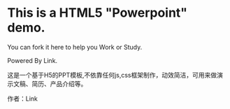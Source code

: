 # This is a HTML5 "Powerpoint" demo.

You can fork it here to help you Work or Study.

Powered By Link.

这是一个基于H5的PPT模板,不依靠任何js,css框架制作，动效简洁，可用来做演示文稿、简历、产品介绍等。

作者：Link
